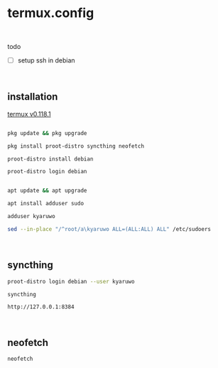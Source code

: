 # termux.config

<br />

todo

- [ ] setup ssh in debian

<br />

## installation

[termux v0.118.1](https://github.com/termux/termux-app/releases/download/v0.118.1/termux-app_v0.118.1+github-debug_universal.apk)

```bash

pkg update && pkg upgrade

pkg install proot-distro syncthing neofetch

proot-distro install debian

```

```bash
proot-distro login debian
```

```bash

apt update && apt upgrade

apt install adduser sudo

adduser kyaruwo

```

```bash
sed --in-place "/^root/a\kyaruwo ALL=(ALL:ALL) ALL" /etc/sudoers
```

<br />

## syncthing

```bash
proot-distro login debian --user kyaruwo
```

```bash
syncthing
```

```
http://127.0.0.1:8384
```

<br />

## neofetch

```bash
neofetch
```
